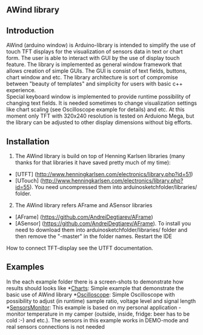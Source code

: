 AWind library
-------------
Introduction
------------
AWind (arduino window) is Arduino-library is intended to simplify the use of touch TFT displays for the visualization of sensors data in text or chart form. The user is able to interact with GUI by the use of display touch feature. 
The library is implemented as general window framework that allows creation of simple GUIs. The GUI is consist of text fields, buttons, chart window and etc.
The library architecture is sort of compromise between "beauty of templates" and simplicity for users with basic c++ experience.    
Special keyboard window is implemented to provide runtime possibility of changing text fields. It is  needed sometimes to change visualization settings like chart scaling (see Oscilloscope example for details) and etc.
At this moment only TFT with 320x240 resolution is tested on Arduiono Mega, but the library can be adjusted to other display dimensions without big efforts.

Installation
------------
1. The AWind library is build on top of Henning Karlsen libraries (many thanks for that libraries it have saved pretty much of my time): 
* [UTFT] (http://www.henningkarlsen.com/electronics/library.php?id=51)
* [UTouch] (http://www.henningkarlsen.com/electronics/library.php?id=55).
You need uncompressed them into  arduinosketchfolder/libraries/ folder.
2. The AWind library refers AFrame and ASensor libraries
* [AFrame] (https://github.com/AndreiDegtiarev/AFrame)
* [ASensor] (https://github.com/AndreiDegtiarev/AFrame).
To install you need to download them into arduinosketchfolder/libraries/ folder and then remove the "-master" in the folder names.
Restart the IDE

How to connect TFT-display see the UTFT documentation.


Examples
--------
In the each example folder there is a screen-shots to demonstrate how results should looks like
*[Charts](https://github.com/AndreiDegtiarev/AWind/blob/master/examples/Charts/README.md): Simple example that demonstrate the basic use of AWind library 
*[Oscilloscope](https://github.com/AndreiDegtiarev/AWind/blob/master/examples/Oscilloscope/README.md): Simple Oscilloscope with possibility to adjust (in runtime) sample ratio, voltage level and signal length
*[SensorsMonitor](https://github.com/AndreiDegtiarev/AWind/blob/master/examples/SensorsMonitor/README.md): This example is based on my personal application - monitor temperature in my camper (outside, inside, fridge: beer has to be cold :-) and etc.). The sensors in this example works in DEMO-mode and real sensors connections is not needed